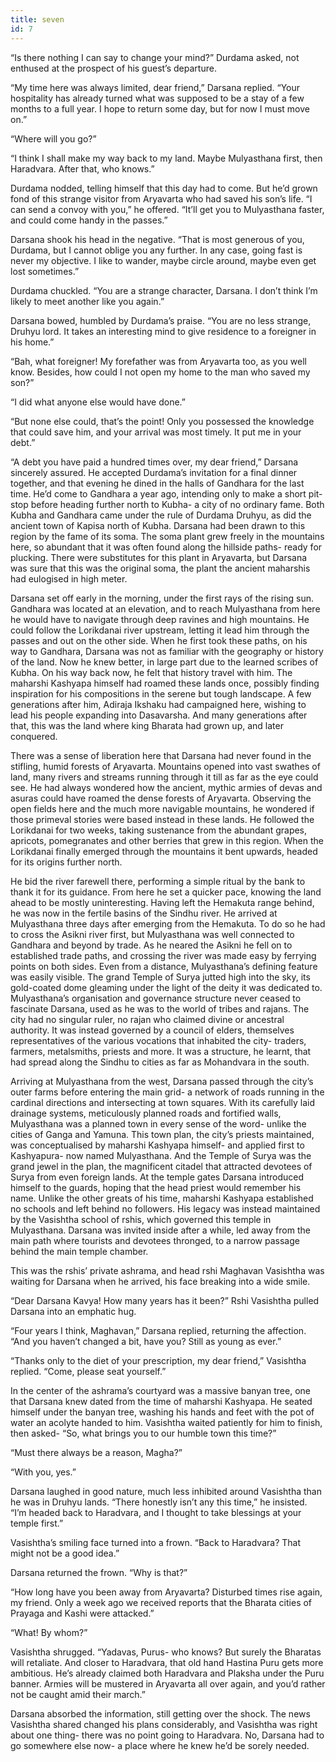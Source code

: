 ```yaml
---
title: seven
id: 7
---
```


“Is there nothing I can say to change your mind?” Durdama asked, not enthused at the prospect of his guest’s departure. 

“My time here was always limited, dear friend,” Darsana replied. “Your hospitality has already turned what was supposed to be a stay of a few months to a full year. I hope to return some day, but for now I must move on.”

“Where will you go?”

“I think I shall make my way back to my land. Maybe Mulyasthana first, then Haradvara. After that, who knows.”

Durdama nodded, telling himself that this day had to come. But he’d grown fond of this strange visitor from Aryavarta who had saved his son’s life. “I can send a convoy with you,” he offered. “It’ll get you to Mulyasthana faster, and could come handy in the passes.”

Darsana shook his head in the negative. “That is most generous of you, Durdama, but I cannot oblige you any further. In any case, going fast is never my objective. I like to wander, maybe circle around, maybe even get lost sometimes.”

Durdama chuckled. “You are a strange character, Darsana. I don’t think I’m likely to meet another like you again.”

Darsana bowed, humbled by Durdama’s praise. “You are no less strange, Druhyu lord. It takes an interesting mind to give residence to a foreigner in his home.”

“Bah, what foreigner! My forefather was from Aryavarta too, as you well know. Besides, how could I not open my home to the man who saved my son?”

“I did what anyone else would have done.”

“But none else could, that’s the point! Only you possessed the knowledge that could save him, and your arrival was most timely. It put me in your debt.”

“A debt you have paid a hundred times over, my dear friend,” Darsana sincerely assured. He accepted Durdama’s invitation for a final dinner together, and that evening he dined in the halls of Gandhara for the last time. He’d come to Gandhara a year ago, intending only to make a short pit-stop before heading further north to Kubha- a city of no ordinary fame. Both Kubha and Gandhara came under the rule of Durdama Druhyu, as did the ancient town of Kapisa north of Kubha. Darsana had been drawn to this region by the fame of its soma. The soma plant grew freely in the mountains here, so abundant that it was often found along the hillside paths- ready for plucking. There were substitutes for this plant in Aryavarta, but Darsana was sure that this was the original soma, the plant the ancient maharshis had eulogised in high meter.  

Darsana set off early in the morning, under the first rays of the rising sun. Gandhara was located at an elevation, and to reach Mulyasthana from here he would have to navigate through deep ravines and high mountains. He could follow the Lorikdanai river upstream, letting it lead him through the passes and out on the other side. When he first took these paths, on his way to Gandhara, Darsana was not as familiar with the geography or history of the land. Now he knew better, in large part due to the learned scribes of Kubha. On his way back now, he felt that history travel with him. The maharshi Kashyapa himself had roamed these lands once, possibly finding inspiration for his compositions in the serene but tough landscape. A few generations after him, Adiraja Ikshaku had campaigned here, wishing to lead his people expanding into Dasavarsha. And many generations after that, this was the land where king Bharata had grown up, and later conquered.

There was a sense of liberation here that Darsana had never found in the stifling, humid forests of Aryavarta. Mountains opened into vast swathes of land, many rivers and streams running through it till as far as the eye could see. He had always wondered how the ancient, mythic armies of devas and asuras could have roamed the dense forests of Aryavarta. Observing the open fields here and the much more navigable mountains, he wondered if those primeval stories were based instead in these lands. He followed the Lorikdanai for two weeks, taking sustenance from the abundant grapes, apricots, pomegranates and other berries that grew in this region. When the Lorikdanai finally emerged through the mountains it bent upwards, headed for its origins further north.

He bid the river farewell there, performing a simple ritual by the bank to thank it for its guidance. From here he set a quicker pace, knowing the land ahead to be mostly uninteresting. Having left the Hemakuta range behind, he was now in the fertile basins of the Sindhu river. He arrived at Mulyasthana three days after emerging from the Hemakuta. To do so he had to cross the Asikni river first, but Mulyasthana was well connected to Gandhara and beyond by trade. As he neared the Asikni he fell on to established trade paths, and crossing the river was made easy by ferrying points on both sides. Even from a distance, Mulyasthana’s defining feature was easily visible. The grand Temple of Surya jutted high into the sky, its gold-coated dome gleaming under the light of the deity it was dedicated to. Mulyasthana’s organisation and governance structure never ceased to fascinate Darsana, used as he was to the world of tribes and rajans. The city had no singular ruler, no rajan who claimed divine or ancestral authority. It was instead governed by a council of elders, themselves representatives of the various vocations that inhabited the city- traders, farmers, metalsmiths, priests and more. It was a structure, he learnt, that had spread along the Sindhu to cities as far as Mohandvara in the south. 

Arriving at Mulyasthana from the west, Darsana passed through the city’s outer farms before entering the main grid- a network of roads running in the cardinal directions and intersecting at town squares. With its carefully laid drainage systems, meticulously planned roads and fortified walls, Mulyasthana was a planned town in every sense of the word- unlike the cities of Ganga and Yamuna. This town plan, the city’s priests maintained, was conceptualised by maharshi Kashyapa himself- and applied first to Kashyapura- now named Mulyasthana. And the Temple of Surya was the grand jewel in the plan, the magnificent citadel that attracted devotees of Surya from even foreign lands. At the temple gates Darsana introduced himself to the guards, hoping that the head priest would remember his name. Unlike the other greats of his time, maharshi Kashyapa established no schools and left behind no followers. His legacy was instead maintained by the Vasishtha school of rshis, which governed this temple in Mulyasthana. Darsana was invited inside after a while, led away from the main path where tourists and devotees thronged, to a narrow passage behind the main temple chamber. 

This was the rshis’ private ashrama, and head rshi Maghavan Vasishtha was waiting for Darsana when he arrived, his face breaking into a wide smile.

“Dear Darsana Kavya! How many years has it been?” Rshi Vasishtha pulled Darsana into an emphatic hug. 

“Four years I think, Maghavan,” Darsana replied, returning the affection. “And you haven’t changed a bit, have you? Still as young as ever.”

“Thanks only to the diet of your prescription, my dear friend,” Vasishtha replied. “Come, please seat yourself.” 

In the center of the ashrama’s courtyard was a massive banyan tree, one that Darsana knew dated from the time of maharshi Kashyapa. He seated himself under the banyan tree, washing his hands and feet with the pot of water an acolyte handed to him. Vasishtha waited patiently for him to finish, then asked- “So, what brings you to our humble town this time?”

“Must there always be a reason, Magha?”

“With you, yes.”

Darsana laughed in good nature, much less inhibited around Vasishtha than he was in Druhyu lands. “There honestly isn’t any this time,” he insisted. “I’m headed back to Haradvara, and I thought to take blessings at your temple first.”

Vasishtha’s smiling face turned into a frown. “Back to Haradvara? That might not be a good idea.”

Darsana returned the frown. “Why is that?”

“How long have you been away from Aryavarta? Disturbed times rise again, my friend. Only a week ago we received reports that the Bharata cities of Prayaga and Kashi were attacked.”

“What! By whom?”

Vasishtha shrugged. “Yadavas, Purus- who knows? But surely the Bharatas will retaliate. And closer to Haradvara, that old hand Hastina Puru gets more ambitious. He’s already claimed both Haradvara and Plaksha under the Puru banner. Armies will be mustered in Aryavarta all over again, and you’d rather not be caught amid their march.”

Darsana absorbed the information, still getting over the shock. The news Vasishtha shared changed his plans considerably, and Vasishtha was right about one thing- there was no point going to Haradvara. No, Darsana had to go somewhere else now- a place where he knew he’d be sorely needed.